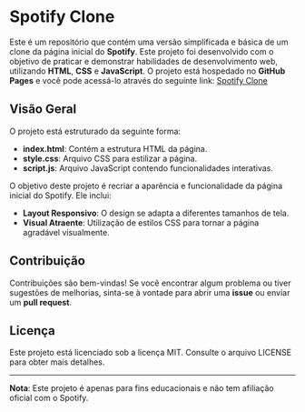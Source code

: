 # Spotify Clone

Este é um repositório que contém uma versão simplificada e básica de um clone da página inicial do **Spotify**. Este projeto foi desenvolvido com o objetivo de praticar e demonstrar habilidades de desenvolvimento web, utilizando **HTML**, **CSS** e **JavaScript**. O projeto está hospedado no **GitHub Pages** e você pode acessá-lo através do seguinte link: [Spotify Clone](https://danielmadr.github.io/Spotify-ClonePage/)

## Visão Geral

O projeto está estruturado da seguinte forma:

- **index.html**: Contém a estrutura HTML da página.
- **style.css**: Arquivo CSS para estilizar a página.
- **script.js**: Arquivo JavaScript contendo funcionalidades interativas.

O objetivo deste projeto é recriar a aparência e funcionalidade da página inicial do Spotify. Ele inclui:

- **Layout Responsivo**: O design se adapta a diferentes tamanhos de tela.
- **Visual Atraente**: Utilização de estilos CSS para tornar a página agradável visualmente.

## Contribuição

Contribuições são bem-vindas! Se você encontrar algum problema ou tiver sugestões de melhorias, sinta-se à vontade para abrir uma **issue** ou enviar um **pull request**.

## Licença

Este projeto está licenciado sob a licença MIT. Consulte o arquivo LICENSE para obter mais detalhes.

---

**Nota**: Este projeto é apenas para fins educacionais e não tem afiliação oficial com o Spotify.
